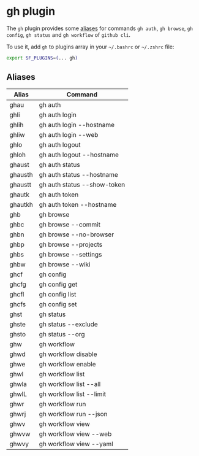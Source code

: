 # gh plugin

The `gh` plugin provides some [aliases](#aliases) for commands `gh auth`, `gh browse`, `gh config`, `gh status` and `gh workflow` of `github cli`.

To use it, add `gh` to plugins array in your `~/.bashrc` or `~/.zshrc` file:

```sh
export SF_PLUGINS=(... gh)
```

## Aliases

| Alias   | Command                     |
| ------- | --------------------------- |
| ghau    | gh auth                     |
| ghli    | gh auth login               |
| ghlih   | gh auth login --hostname    |
| ghliw   | gh auth login --web         |
| ghlo    | gh auth logout              |
| ghloh   | gh auth logout --hostname   |
| ghaust  | gh auth status              |
| ghausth | gh auth status --hostname   |
| ghaustt | gh auth status --show-token |
| ghautk  | gh auth token               |
| ghautkh | gh auth token --hostname    |
| ghb     | gh browse                   |
| ghbc    | gh browse --commit          |
| ghbn    | gh browse --no-browser      |
| ghbp    | gh browse --projects        |
| ghbs    | gh browse --settings        |
| ghbw    | gh browse --wiki            |
| ghcf    | gh config                   |
| ghcfg   | gh config get               |
| ghcfl   | gh config list              |
| ghcfs   | gh config set               |
| ghst    | gh status                   |
| ghste   | gh status --exclude         |
| ghsto   | gh status --org             |
| ghw     | gh workflow                 |
| ghwd    | gh workflow disable         |
| ghwe    | gh workflow enable          |
| ghwl    | gh workflow list            |
| ghwla   | gh workflow list --all      |
| ghwlL   | gh workflow list --limit    |
| ghwr    | gh workflow run             |
| ghwrj   | gh workflow run --json      |
| ghwv    | gh workflow view            |
| ghwvw   | gh workflow view --web      |
| ghwvy   | gh workflow view --yaml     |
